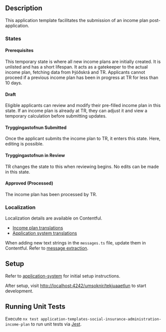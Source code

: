 ## Description

This application template facilitates the submission of an income plan post-application.

### States

#### Prerequisites

This temporary state is where all new income plans are initially created. It is unlisted and has a short lifespan. It acts as a gatekeeper to the actual income plan, fetching data from Þjóðskrá and TR. Applicants cannot proceed if a previous income plan has been in progress at TR for less than 10 days.

#### Draft

Eligible applicants can review and modify their pre-filled income plan in this state. If an income plan is already at TR, they can adjust it and view a temporary calculation before submitting updates.

#### Tryggingastofnun Submitted

Once the applicant submits the income plan to TR, it enters this state. Here, editing is possible.

#### Tryggingastofnun in Review

TR changes the state to this when reviewing begins. No edits can be made in this state.

#### Approved (Processed)

The income plan has been processed by TR.

### Localization

Localization details are available on Contentful.

- [Income plan translations](https://app.contentful.com/spaces/8k0h54kbe6bj/entries/ip.application)
- [Application system translations](https://app.contentful.com/spaces/8k0h54kbe6bj/entries/application.system)

When adding new text strings in the `messages.ts` file, update them in Contentful. Refer to [message extraction](../../../../localization/README.md#message-extraction).

## Setup

Refer to [application-system](../../../../../apps/application-system/README.md) for initial setup instructions.

After setup, visit [http://localhost:4242/umsoknir/tekjuaaetlun](http://localhost:4242/umsoknir/tekjuaaetlun) to start development.

## Running Unit Tests

Execute `nx test application-templates-social-insurance-administration-income-plan` to run unit tests via [Jest](https://jestjs.io).
